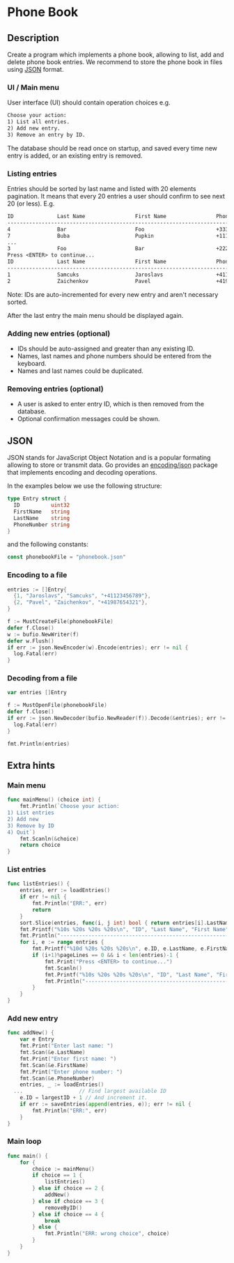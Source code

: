 # Phone Book

## Description

Create a program which implements a phone book, allowing to list, add and delete phone book entries.
We recommend to store the phone book in files using [JSON](https://en.wikipedia.org/wiki/JSON) format.

### UI / Main menu

User interface (UI) should contain operation choices e.g.
```txt
Choose your action:
1) List all entries.
2) Add new entry.
3) Remove an entry by ID.
```

The database should be read once on startup, and saved every time new entry is added, or an existing
entry is removed.

### Listing entries

Entries should be sorted by last name and listed with 20 elements pagination. It means that every 20
entries a user should confirm to see next 20 (or less). E.g.

```txt
ID              Last Name                First Name                Phone#
-------------------------------------------------------------------------
4               Bar                      Foo                       +33333333333
7               Buba                     Pupkin                    +11111111111
...
3               Foo                      Bar                       +22222222222
Press <ENTER> to continue...
ID              Last Name                First Name                Phone#
-------------------------------------------------------------------------
1               Samcuks                  Jaroslavs                 +41123456789
2               Zaichenkov               Pavel                     +41987654321
```

Note: IDs are auto-incremented for every new entry and aren't necessary sorted.

After the last entry the main menu should be displayed again.

### Adding new entries (optional)

- IDs should be auto-assigned and greater than any existing ID.
- Names, last names and phone numbers should be entered from the keyboard.
- Names and last names could be duplicated.

### Removing entries (optional)

- A user is asked to enter entry ID, which is then removed from the database.
- Optional confirmation messages could be shown.

## JSON

JSON stands for JavaScript Object Notation and is a popular formating allowing to store or transmit data.
Go provides an [encoding/json](https://pkg.go.dev/encoding/json) package that implements encoding and
decoding operations.

In the examples below we use the following structure:

```go
type Entry struct {
  ID          uint32
  FirstName   string
  LastName    string
  PhoneNumber string
}
```

and the following constants:

```go
const phonebookFile = "phonebook.json"
```

### Encoding to a file

```go
entries := []Entry{
  {1, "Jaroslavs", "Samcuks", "+41123456789"},
  {2, "Pavel", "Zaichenkov", "+41987654321"},
}

f := MustCreateFile(phonebookFile)
defer f.Close()
w := bufio.NewWriter(f)
defer w.Flush()
if err := json.NewEncoder(w).Encode(entries); err != nil {
  log.Fatal(err)
}
```

### Decoding from a file

```go
var entries []Entry

f := MustOpenFile(phonebookFile)
defer f.Close()
if err := json.NewDecoder(bufio.NewReader(f)).Decode(&entries); err != nil {
  log.Fatal(err)
}

fmt.Println(entries)
```

## Extra hints

### Main menu

```go
func mainMenu() (choice int) {
	fmt.Println(`Choose your action:
1) List entries
2) Add new
3) Remove by ID
4) Quit`)
	fmt.Scanln(&choice)
	return choice
}
```

### List entries

```go
func listEntries() {
	entries, err := loadEntries()
	if err != nil {
		fmt.Println("ERR:", err)
		return
	}
	sort.Slice(entries, func(i, j int) bool { return entries[i].LastName < entries[j].LastName })
	fmt.Printf("%10s %20s %20s %20s\n", "ID", "Last Name", "First Name", "Phone Number")
	fmt.Println("-------------------------------------------------------------------------")
	for i, e := range entries {
		fmt.Printf("%10d %20s %20s %20s\n", e.ID, e.LastName, e.FirstName, e.PhoneNumber)
		if (i+1)%pageLines == 0 && i < len(entries)-1 {
			fmt.Print("Press <ENTER> to continue...")
			fmt.Scanln()
			fmt.Printf("%10s %20s %20s %20s\n", "ID", "Last Name", "First Name", "Phone Number")
			fmt.Println("-------------------------------------------------------------------------")
		}
	}
}
```

### Add new entry

```go
func addNew() {
	var e Entry
	fmt.Print("Enter last name: ")
	fmt.Scan(&e.LastName)
	fmt.Print("Enter first name: ")
	fmt.Scan(&e.FirstName)
	fmt.Print("Enter phone number: ")
	fmt.Scan(&e.PhoneNumber)
	entries, _ := loadEntries()
  ...                  // Find largest available ID
	e.ID = largestID + 1 // And increment it.
	if err := saveEntries(append(entries, e)); err != nil {
		fmt.Println("ERR:", err)
	}
}
```

### Main loop

```go
func main() {
	for {
		choice := mainMenu()
		if choice == 1 {
			listEntries()
		} else if choice == 2 {
			addNew()
		} else if choice == 3 {
			removeByID()
		} else if choice == 4 {
			break
		} else {
			fmt.Println("ERR: wrong choice", choice)
		}
	}
}
```
